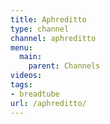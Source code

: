```yaml
---
title: Aphreditto
type: channel
channel: aphreditto
menu:
  main:
    parent: Channels
videos:
tags:
- breadtube
url: /aphreditto/
---
```

